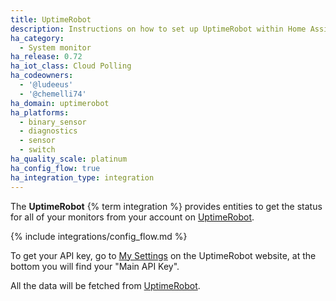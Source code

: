 ```yaml
---
title: UptimeRobot
description: Instructions on how to set up UptimeRobot within Home Assistant.
ha_category:
  - System monitor
ha_release: 0.72
ha_iot_class: Cloud Polling
ha_codeowners:
  - '@ludeeus'
  - '@chemelli74'
ha_domain: uptimerobot
ha_platforms:
  - binary_sensor
  - diagnostics
  - sensor
  - switch
ha_quality_scale: platinum
ha_config_flow: true
ha_integration_type: integration
---
```


The **UptimeRobot** {% term integration %} provides entities to get the status for all of your monitors from your account on [UptimeRobot]( https://uptimerobot.com).

{% include integrations/config_flow.md %}

To get your API key, go to [My Settings](https://old.uptimerobot.com/dashboard#mySettings) on the UptimeRobot website, at the bottom you will find your "Main API Key".

All the data will be fetched from [UptimeRobot](https://uptimerobot.com).
